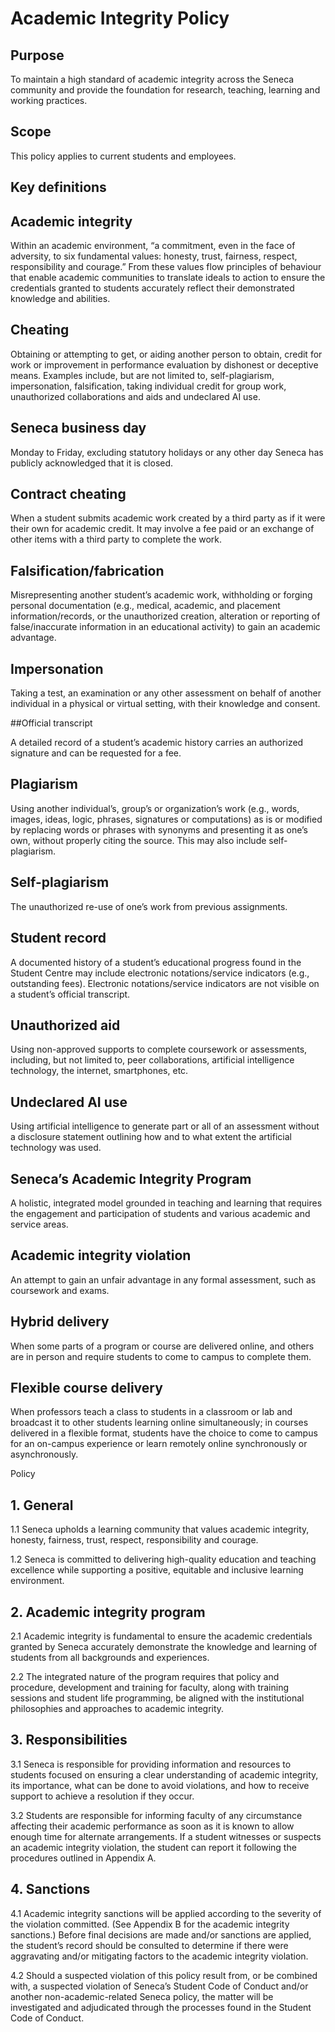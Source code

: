 # Academic Integrity Policy
## Purpose
To maintain a high standard of academic integrity across the Seneca community and provide the foundation for research, teaching, learning and working practices. 

## Scope

This policy applies to current students and employees.

## Key definitions

## Academic integrity
Within an academic environment, “a commitment, even in the face of adversity, to six fundamental values: honesty, trust, fairness, respect, responsibility and courage.” From these values flow principles of behaviour that enable academic communities to translate ideals to action to ensure the credentials granted to students accurately reflect their demonstrated knowledge and abilities. 

## Cheating

Obtaining or attempting to get, or aiding another person to obtain, credit for work or improvement in performance evaluation by dishonest or deceptive means. Examples include, but are not limited to, self-plagiarism, impersonation, falsification, taking individual credit for group work, unauthorized collaborations and aids and undeclared AI use.  

## Seneca business day
Monday to Friday, excluding statutory holidays or any other day Seneca has publicly acknowledged that it is closed.

## Contract cheating

When a student submits academic work created by a third party as if it were their own for academic credit. It may involve a fee paid or an exchange of other items with a third party to complete the work.

## Falsification/fabrication

Misrepresenting another student’s academic work, withholding or forging personal documentation (e.g., medical, academic, and placement information/records, or the unauthorized creation, alteration or reporting of false/inaccurate information in an educational activity) to gain an academic advantage.

## Impersonation

Taking a test, an examination or any other assessment on behalf of another individual in a physical or virtual setting, with their knowledge and consent. 

##Official transcript

A detailed record of a student’s academic history carries an authorized signature and can be requested for a fee.

## Plagiarism
Using another individual’s, group’s or organization’s work (e.g., words, images, ideas, logic, phrases, signatures or computations) as is or modified by replacing words or phrases with synonyms and presenting it as one’s own, without properly citing the source. This may also include self-plagiarism. 

## Self-plagiarism
The unauthorized re-use of one’s work from previous assignments.

## Student record
A documented history of a student’s educational progress found in the Student Centre may include electronic notations/service indicators (e.g., outstanding fees). Electronic notations/service indicators are not visible on a student’s official transcript. 

## Unauthorized aid
Using non-approved supports to complete coursework or assessments, including, but not limited to, peer collaborations, artificial intelligence technology, the internet, smartphones, etc.

## Undeclared AI use
Using artificial intelligence to generate part or all of an assessment without a disclosure statement outlining how and to what extent the artificial technology was used.

## Seneca’s Academic Integrity Program
A holistic, integrated model grounded in teaching and learning that requires the engagement and participation of students and various academic and service areas.

## Academic integrity violation 
An attempt to gain an unfair advantage in any formal assessment, such as coursework and exams.

## Hybrid delivery 
When some parts of a program or course are delivered online, and others are in person and require students to come to campus to complete them.

## Flexible course delivery
When professors teach a class to students in a classroom or lab and broadcast it to other students learning online simultaneously; in courses delivered in a flexible format, students have the choice to come to campus for an on-campus experience or learn remotely online synchronously or asynchronously. 

Policy
## 1. General
1.1 Seneca upholds a learning community that values academic integrity, honesty, fairness, trust, respect, responsibility and courage.

1.2 Seneca is committed to delivering high-quality education and teaching excellence while supporting a positive, equitable and inclusive learning environment.  
## 2. Academic integrity program
2.1 Academic integrity is fundamental to ensure the academic credentials granted by Seneca accurately demonstrate the knowledge and learning of students from all backgrounds and experiences.

2.2 The integrated nature of the program requires that policy and procedure, development and training for faculty, along with training sessions and student life programming, be aligned with the institutional philosophies and approaches to academic integrity.
## 3. Responsibilities
3.1 Seneca is responsible for providing information and resources to students focused on ensuring a clear understanding of academic integrity, its importance, what can be done to avoid violations, and how to receive support to achieve a resolution if they occur.

3.2 Students are responsible for informing faculty of any circumstance affecting their academic performance as soon as it is known to allow enough time for alternate arrangements.
If a student witnesses or suspects an academic integrity violation, the student can report it following the procedures outlined in Appendix A.
## 4. Sanctions
4.1 Academic integrity sanctions will be applied according to the severity of the violation committed. (See Appendix B for the academic integrity sanctions.)
Before final decisions are made and/or sanctions are applied, the student’s record should be consulted to determine if there were aggravating and/or mitigating factors to the academic integrity violation.

4.2 Should a suspected violation of this policy result from, or be combined with, a suspected violation of Seneca’s Student Code of Conduct and/or another non-academic-related Seneca policy, the matter will be investigated and adjudicated through the processes found in the Student Code of Conduct.
